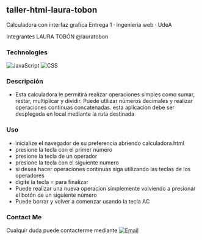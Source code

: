 ## taller-html-laura-tobon
Calculadora con interfaz grafica 
Entrega 1 · ingenieria web · UdeA

Integrantes
LAURA TOBÓN @lauratobon

### Technologies
  ![JavaScript](https://img.shields.io/badge/-JavaScript-333333?style=flat&logo=javascript)
  ![CSS](https://img.shields.io/badge/-CSS-333333?style=flat&logo=CSS3&logoColor=1572B6)

### Descripción
- Esta calculadora le permitirá realizar operaciones simples como sumar, restar, multiplicar y dividir. Puede utilizar números decimales y realizar operaciones continuas concatenadas.
esta aplicacion debe ser desplegada en local mediante la ruta destinada

### Uso
- inicialize el navegador de su preferencia abriendo calculadora.html
- presione la tecla con el primer número
- presione la tecla de un operador
- presione la tecla con el siguiente numero
- si desea hacer operaciones continuas siga utilizando las teclas de los operadores
- digite la tecla = para finalizar
- Puede realizar una nueva operacion simplemente volviendo a presionar el botón de un siguiente número
- Puede borrar y volver a comenzar usando la tecla AC


### Contact Me
Cualquir duda puede contacterme mediante
<a href="lcecilia.tobon@udea.edu.co"><img alt="Email" src="https://img.shields.io/badge/Gmail-lcecilia.tobon@udea.edu.co-blue?style=flat-square&logo=gmail"></a>  
